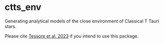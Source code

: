 # ctts_env
Generating analytical models of the close environment of Classical T Tauri stars.

Please cite [Tessore et al. 2023](https://ui.adsabs.harvard.edu/abs/2023A%26A...671A.129T/abstract) if you intend to use this package.
